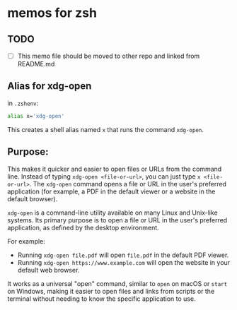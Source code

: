 # memos for zsh

## TODO

- [ ] This memo file should be moved to other repo and linked from README.md

## Alias for xdg-open

in `.zshenv`:

```bash
alias x='xdg-open'
```
This creates a shell alias named `x` that runs the command `xdg-open`.

## Purpose:
This makes it quicker and easier to open files or URLs from the command line.
Instead of typing `xdg-open <file-or-url>`, you can just type `x <file-or-url>`.
The `xdg-open` command opens a file or URL in the user's preferred application (for example, a PDF in the default viewer or a website in the default browser).

`xdg-open` is a command-line utility available on many Linux and Unix-like systems.
Its primary purpose is to open a file or URL in the user's preferred application, as defined by the desktop environment.

For example:

* Running `xdg-open file.pdf` will open `file.pdf` in the default PDF viewer.
* Running `xdg-open https://www.example.com` will open the website in your default web browser.

It works as a universal "open" command, similar to `open` on macOS or `start` on Windows, making it easier to open files and links from scripts or the terminal without needing to know the specific application to use.
